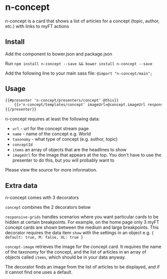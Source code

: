 # n-concept

n-concept is a card that shows a list of articles for a concept (topic, author, etc.) with links to myFT actions

## Install

Add the component to bower.json and package.json

Run `npm install n-concept --save && bower install n-concept --save`

Add the following line to your main sass file: `@import "n-concept/main";`

## Usage

```html
{{#presenter 'n-concept/presenters/concept' @this}}
	{{>'n-concept/templates/concept' imageUrl=@concept.imageUrl responsiveGrids=@concept.responsiveGrids}}
{{/presenter}}
```

n-concept requires at least the following data:
 * `url` - url for the concept stream page
 * `name` - name of the concept e.g. World
 * `taxonomy` - what type of concept (e.g. author, topic)
 * `conceptId`
 * `items` an array of objects that are the headlines to show
 * `imageUrl` for the image that appears at the top. You don't have to use the presenter to do this, but you will probably want to

Please view the source for more information.

## Extra data

n-concept comes with 3 decorators

`concept` combines the 2 decorators below

`responsive-grids` handles scenarios where you want particular cards to be hidden at certain breakpoints. For example, on the home page only 3 myFT concept cards are shown between the medium and large breakpoints.  This decorator requires the data item `show` with the settings in an object e.g. `{ default: true, M: false, XL: true }`

`concept-image` retrieves the image for the concept card. It requires the name of the taxonomy for the concept, and the list of articles in an array of objects called `items`, which should be in your data anyway.

The decorator finds an image from the list of articles to be displayed, and if it cannot find one uses a default.

